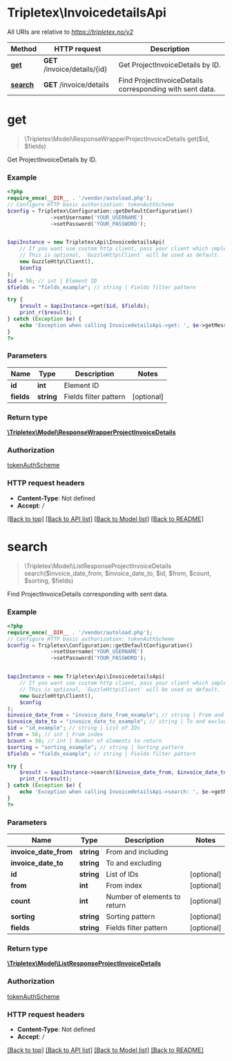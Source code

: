 # Tripletex\InvoicedetailsApi

All URIs are relative to *https://tripletex.no/v2*

Method | HTTP request | Description
------------- | ------------- | -------------
[**get**](InvoicedetailsApi.md#get) | **GET** /invoice/details/{id} | Get ProjectInvoiceDetails by ID.
[**search**](InvoicedetailsApi.md#search) | **GET** /invoice/details | Find ProjectInvoiceDetails corresponding with sent data.

# **get**
> \Tripletex\Model\ResponseWrapperProjectInvoiceDetails get($id, $fields)

Get ProjectInvoiceDetails by ID.

### Example
```php
<?php
require_once(__DIR__ . '/vendor/autoload.php');
// Configure HTTP basic authorization: tokenAuthScheme
$config = Tripletex\Configuration::getDefaultConfiguration()
              ->setUsername('YOUR_USERNAME')
              ->setPassword('YOUR_PASSWORD');


$apiInstance = new Tripletex\Api\InvoicedetailsApi(
    // If you want use custom http client, pass your client which implements `GuzzleHttp\ClientInterface`.
    // This is optional, `GuzzleHttp\Client` will be used as default.
    new GuzzleHttp\Client(),
    $config
);
$id = 56; // int | Element ID
$fields = "fields_example"; // string | Fields filter pattern

try {
    $result = $apiInstance->get($id, $fields);
    print_r($result);
} catch (Exception $e) {
    echo 'Exception when calling InvoicedetailsApi->get: ', $e->getMessage(), PHP_EOL;
}
?>
```

### Parameters

Name | Type | Description  | Notes
------------- | ------------- | ------------- | -------------
 **id** | **int**| Element ID |
 **fields** | **string**| Fields filter pattern | [optional]

### Return type

[**\Tripletex\Model\ResponseWrapperProjectInvoiceDetails**](../Model/ResponseWrapperProjectInvoiceDetails.md)

### Authorization

[tokenAuthScheme](../../README.md#tokenAuthScheme)

### HTTP request headers

 - **Content-Type**: Not defined
 - **Accept**: */*

[[Back to top]](#) [[Back to API list]](../../README.md#documentation-for-api-endpoints) [[Back to Model list]](../../README.md#documentation-for-models) [[Back to README]](../../README.md)

# **search**
> \Tripletex\Model\ListResponseProjectInvoiceDetails search($invoice_date_from, $invoice_date_to, $id, $from, $count, $sorting, $fields)

Find ProjectInvoiceDetails corresponding with sent data.

### Example
```php
<?php
require_once(__DIR__ . '/vendor/autoload.php');
// Configure HTTP basic authorization: tokenAuthScheme
$config = Tripletex\Configuration::getDefaultConfiguration()
              ->setUsername('YOUR_USERNAME')
              ->setPassword('YOUR_PASSWORD');


$apiInstance = new Tripletex\Api\InvoicedetailsApi(
    // If you want use custom http client, pass your client which implements `GuzzleHttp\ClientInterface`.
    // This is optional, `GuzzleHttp\Client` will be used as default.
    new GuzzleHttp\Client(),
    $config
);
$invoice_date_from = "invoice_date_from_example"; // string | From and including
$invoice_date_to = "invoice_date_to_example"; // string | To and excluding
$id = "id_example"; // string | List of IDs
$from = 56; // int | From index
$count = 56; // int | Number of elements to return
$sorting = "sorting_example"; // string | Sorting pattern
$fields = "fields_example"; // string | Fields filter pattern

try {
    $result = $apiInstance->search($invoice_date_from, $invoice_date_to, $id, $from, $count, $sorting, $fields);
    print_r($result);
} catch (Exception $e) {
    echo 'Exception when calling InvoicedetailsApi->search: ', $e->getMessage(), PHP_EOL;
}
?>
```

### Parameters

Name | Type | Description  | Notes
------------- | ------------- | ------------- | -------------
 **invoice_date_from** | **string**| From and including |
 **invoice_date_to** | **string**| To and excluding |
 **id** | **string**| List of IDs | [optional]
 **from** | **int**| From index | [optional]
 **count** | **int**| Number of elements to return | [optional]
 **sorting** | **string**| Sorting pattern | [optional]
 **fields** | **string**| Fields filter pattern | [optional]

### Return type

[**\Tripletex\Model\ListResponseProjectInvoiceDetails**](../Model/ListResponseProjectInvoiceDetails.md)

### Authorization

[tokenAuthScheme](../../README.md#tokenAuthScheme)

### HTTP request headers

 - **Content-Type**: Not defined
 - **Accept**: */*

[[Back to top]](#) [[Back to API list]](../../README.md#documentation-for-api-endpoints) [[Back to Model list]](../../README.md#documentation-for-models) [[Back to README]](../../README.md)

